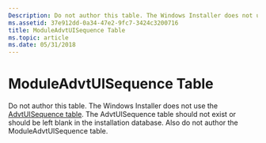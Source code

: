 ```yaml
---
Description: Do not author this table. The Windows Installer does not use the AdvtUISequence table. The AdvtUISequence table should not exist or should be left blank in the installation database. Also do not author the ModuleAdvtUISequence table.
ms.assetid: 37e912dd-0a34-47e2-9fc7-3424c3200716
title: ModuleAdvtUISequence Table
ms.topic: article
ms.date: 05/31/2018
---
```


# ModuleAdvtUISequence Table

Do not author this table. The Windows Installer does not use the [AdvtUISequence table](advtuisequence-table.md). The AdvtUISequence table should not exist or should be left blank in the installation database. Also do not author the ModuleAdvtUISequence table.

 

 



